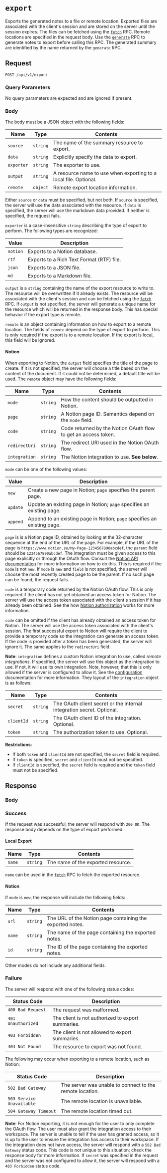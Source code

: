 # `export`

Exports the generated notes to a file or remote location. Exported files are associated with the client's session and are stored on the server until the session expires. The files can be fetched using the [`fetch`](FETCH.md) RPC. Remote locations are specified in the request body. Use the [`generate`](GENERATE.md) RPC to generate notes to export before calling this RPC. The generated summary are identified by the name returned by the `generate` RPC.

## Request

`POST /api/v1/export`

### Query Parameters

No query parameters are expected and are ignored if present.

### Body

The body must be a JSON object with the following fields:

| Name | Type | Contents |
| ---- | ---- | ----------- |
| `source` | `string` | The name of the summary resource to export. |
| `data` | `string` | Explicitly specify the data to export. |
| `exporter` | `string` | The exporter to use. |
| `output` | `string` | A resource name to use when exporting to a local file. Optional. |
| `remote` | `object` | Remote export location information. |

Either `source` or `data` must be specified, but not both. If `source` is specified, the server will use the data associated with the resource. If `data` is specified, the server will use the markdown data provided. If neither is specified, the request fails.

`exporter` is a case-insensitive `string` describing the type of export to perform. The following types are recognized:

| Value | Description |
| ----- | ----------- |
| `notion` | Exports  to a Notion database. |
| `rtf` | Exports to a Rich Text Format (RTF) file. |
| `json` | Exports to a JSON file. |
| `md` | Exports to a Markdown file. |

`output` is a `string` containing the name of the export resource to write to. The resource will be overwritten if it already exists. The resource will be associated with the client's session and can be fetched using the [`fetch`](FETCH.md) RPC. If `output` is not specified, the server will generate a unique name for the resource which will be returned in the response body. This has special behavior if the export type is remote.

`remote` is an object containing information on how to export to a remote location. The fields of `remote` depend on the type of export to perform. This is only required if the export is to a remote location. If the export is local, this field will be ignored.

#### Notion

When exporting to Notion, the `output` field specifies the title of the page to create. If it is not specified, the server will choose a title based on the content of the document. If it could not be determined, a default title will be used. The `remote` object may have the following fields:

| Name | Type | Contents |
| ---- | ---- | -------- |
| `mode` | `string` | How the content should be outputted in Notion. |
| `page` | `string` | A Notion page ID. Semantics depend on the `mode` field. |
| `code` | `string` | Code returned by the Notion OAuth flow to get an access token. |
| `redirectUri` | `string` | The redirect URI used in the Notion OAuth flow. |
| `integration` | `string` | The Notion integration to use. **See below**. |

`mode` can be one of the following values:

| Value | Description |
| ----- | ----------- |
| `new` | Create a new page in Notion; `page` specifies the parent page. |
| `update` | Update an existing page in Notion; `page` specifies an existing page. |
| `append` | Append to an existing page in Notion; `page` specifies an existing page. |

`page` is is a Notion page ID, obtained by looking at the 32-character sequence at the end of the URL of the page. For example, if the URL of the page is `https://www.notion.so/My-Page-1234567890abcdef`, the `parent` field should be `1234567890abcdef`. The integration must be given access to this page explicitly or through the OAuth flow. Consult the [Notion API documentation](https://developers.notion.com/) for more information on how to do this. This is required if the `mode` is not `new`. If `mode` is `new` and `field` is not specified, the server will choose the most recently created page to be the parent. If no such page can be found, the request fails.

`code` is a temporary code returned by the Notion OAuth flow. This is only required if the client has not yet obtained an access token for Notion. The server will use the access token associated with the client's session if it has already been obtained. See the how [Notion authorization](https://developers.notion.com/docs/authorization) works for more information.

`code` can be omitted if the client has already obtained an access token for Notion. The server will use the access token associated with the client's session. The first successful export to Notion will require the client to provide a temporary code so the integration can generate an access token. If the code is provided after a token has been generated, the server will ignore it. The same applies to the `redirectUri` field.

**Note**: `integration` defines a custom Notion integration to use, called *remote integrations*. If specified, the server will use this object as the integration to use. If not, it will use its own integration. Note, however, that this is only allowed if the server is configured to allow it. See the [configuration](CONFIGURATION.md) documentation for more information. They layout of the `integration` object is as follows:

| Name | Type | Contents |
| ---- | ---- | -------- |
| `secret` | `string` | The OAuth client secret or the internal integration secret. Optional. |
| `clientId` | `string` | The OAuth client ID of the integration. Optional. |
| `token` | `string` | The authorization token to use. Optional. |

**Restrictions**:

- If both `token` and `clientId` are not specified, the `secret` field is required.
- If `token` is specified, `secret` and `clientId` must not be specified.
- If `clientId` is specified, the `secret` field is required and the `token` field must not be specified.

## Response

### Body

### Success

If the request was successful, the server will respond with `200 OK`. The response body depends on the type of export performed.

#### Local Export

| Name | Type | Contents |
| ---- | ---- | -------- |
| `name` | `string` | The name of the exported resource. |

`name` can be used in the [`fetch`](FETCH.md) RPC to fetch the exported resource.

#### Notion

If `mode` is `new`, the response will include the following fields:

| Name | Type | Contents |
| ---- | ---- | -------- |
| `url` | `string` | The URL of the Notion page containing the exported notes. |
| `name` | `string` | The name of the page containing the exported notes. |
| `id` | `string` | The ID of the page containing the exported notes. |

Other modes do not include any additional fields.

### Failure

The server will respond with one of the following status codes:

| Status Code | Description |
| ----------- | ----------- |
| `400 Bad Request` | The request was malformed. |
| `401 Unauthorized` | The client is not authorized to export summaries. |
| `403 Forbidden` | The client is not allowed to export summaries.  |
| `404 Not Found` | The resource to export was not found. |

The following may occur when exporting to a remote location, such as Notion:

| Status Code | Description |
| ----------- | ----------- |
| `502 Bad Gateway` | The server was unable to connect to the remote location. |
| `503 Service Unavailable` | The remote location is unavailable. |
| `504 Gateway Timeout` | The remote location timed out. |

**Note**: For Notion exporting, it is not enough for the user to only complete the OAuth flow. The user must also grant the integration access to their workspace. The server is unable to tell if the user has granted access, so it is up to the user to ensure the integration has access to their workspace. If the integration does not have access, the server will respond with a `502 Bad Gateway` status code. This code is not unique to this situation; check the response body for more information. If `secret` was specified in the request and the server was not configured to allow it, the server will respond with a `403 Forbidden` status code.
